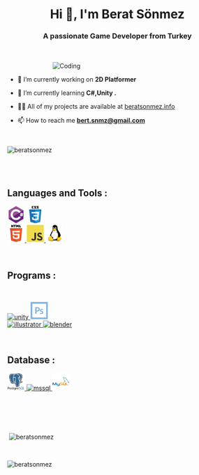 
<h1 align="center">Hi 👋, I'm Berat Sönmez</h1>
<h3 align="center">A passionate Game Developer from Turkey</h3>
<br><br>
<img align="right" alt="Coding" width="400" src="https://media2.giphy.com/media/ZVik7pBtu9dNS/giphy.gif?cid=ecf05e47mkdu76vn8bp4jnxf7pq3ae0q40fuec3ln5z704m3&rid=giphy.gif&ct=g">

<br>


- 🔭 I’m currently working on **2D Platformer**

- 🌱 I’m currently learning **C#,Unity .**

- 👨‍💻 All of my projects are available at [beratsonmez.info](beratsonmez.info)

- 📫 How to reach me **bert.snmz@gmail.com**

<br>
<p align="left"> <img src="https://komarev.com/ghpvc/?username=beratsonmez&label=Profile%20views&color=0e75b6&style=flat" alt="beratsonmez" /> </p>
<br>
<br>

<h2 align="left">Languages and Tools :</h2>
<p align="left">   <img src="https://raw.githubusercontent.com/devicons/devicon/master/icons/csharp/csharp-original.svg" alt="csharp" width="40" height="40"/> </a> <a href="https://www.w3schools.com/css/" target="_blank" rel="noreferrer"> <img src="https://raw.githubusercontent.com/devicons/devicon/master/icons/css3/css3-original-wordmark.svg" alt="css3" width="40" height="40"/> </a>  <br><a href="https://www.w3.org/html/" target="_blank" rel="noreferrer"> <img src="https://raw.githubusercontent.com/devicons/devicon/master/icons/html5/html5-original-wordmark.svg" alt="html5" width="40" height="40"/> </a>  <a href="https://developer.mozilla.org/en-US/docs/Web/JavaScript" target="_blank" rel="noreferrer"> <img src="https://raw.githubusercontent.com/devicons/devicon/master/icons/javascript/javascript-original.svg" alt="javascript" width="40" height="40"/> </a> <a href="https://www.linux.org/" target="_blank" rel="noreferrer"> <img src="https://raw.githubusercontent.com/devicons/devicon/master/icons/linux/linux-original.svg" alt="linux" width="40" height="40"/> </a>   </p>
<br />
<h2 align="left">Programs :</h2>
<br />
<p align="left"><a href="https://unity.com/" target="_blank" rel="noreferrer"> <img src="https://www.vectorlogo.zone/logos/unity3d/unity3d-icon.svg" alt="unity" width="40" height="40"/> </a> <a href="https://www.photoshop.com/en" target="_blank" rel="noreferrer"> <img src="https://raw.githubusercontent.com/devicons/devicon/master/icons/photoshop/photoshop-line.svg" alt="photoshop" width="40" height="40"/> </a><br> <a href="https://www.adobe.com/in/products/illustrator.html" target="_blank" rel="noreferrer"> <img src="https://www.vectorlogo.zone/logos/adobe_illustrator/adobe_illustrator-icon.svg" alt="illustrator" width="40" height="40"/> </a> <a href="https://www.blender.org/" target="_blank" rel="noreferrer"> <img src="https://download.blender.org/branding/community/blender_community_badge_white.svg" alt="blender" width="40" height="40"/> </a> <a href="https://www.w3schools.com/cs/" target="_blank" rel="noreferrer"></a></p>
<br />
<h2 align="left">Database :</h2>
<p align="left"><a href="https://www.postgresql.org" target="_blank" rel="noreferrer"> <img src="https://raw.githubusercontent.com/devicons/devicon/master/icons/postgresql/postgresql-original-wordmark.svg" alt="postgresql" width="40" height="40"/> </a> <a href="https://www.microsoft.com/en-us/sql-server" target="_blank" rel="noreferrer"> <img src="https://www.svgrepo.com/show/303229/microsoft-sql-server-logo.svg" alt="mssql" width="40" height="40"/> </a> <a href="https://www.mysql.com/" target="_blank" rel="noreferrer"> <img src="https://raw.githubusercontent.com/devicons/devicon/master/icons/mysql/mysql-original-wordmark.svg" alt="mysql" width="40" height="40"/> </a> </p>
<br />


<br /><br />

<p>&nbsp;<img align="center" src="https://github-readme-stats.vercel.app/api?username=beratsonmez&show_icons=true&locale=en" alt="beratsonmez" /></p>
<br>
<p><img align="center" src="https://github-readme-streak-stats.herokuapp.com/?user=beratsonmez&" alt="beratsonmez" /></p>
